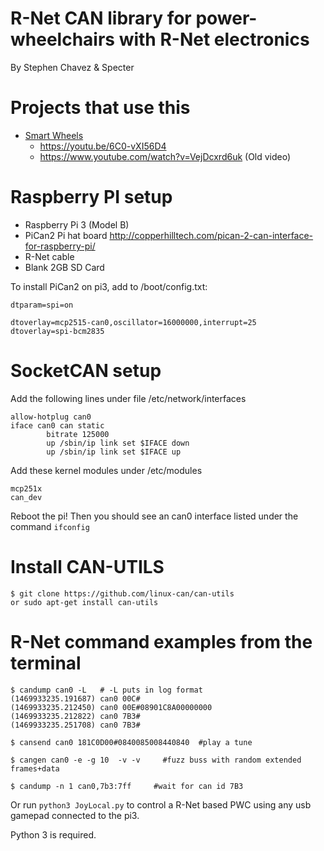 R-Net CAN library for power-wheelchairs with R-Net electronics
================================================

By Stephen Chavez & Specter

Projects that use this
======================
- [Smart Wheels](https://github.com/ysshah/SmartWheels)
   - https://youtu.be/6C0-vXI56D4
   - https://www.youtube.com/watch?v=VejDcxrd6uk (Old video)

Raspberry PI setup
=====================

- Raspberry Pi 3 (Model B)
- PiCan2 Pi hat board http://copperhilltech.com/pican-2-can-interface-for-raspberry-pi/
- R-Net cable
- Blank 2GB SD Card

To install PiCan2 on pi3, add to /boot/config.txt:
```
dtparam=spi=on 

dtoverlay=mcp2515-can0,oscillator=16000000,interrupt=25         
dtoverlay=spi-bcm2835
```

SocketCAN setup
================================== 

Add the following lines under file /etc/network/interfaces
```
allow-hotplug can0
iface can0 can static
        bitrate 125000
        up /sbin/ip link set $IFACE down
        up /sbin/ip link set $IFACE up
```
Add these kernel modules under /etc/modules
```
mcp251x
can_dev
```
Reboot the pi! Then you should see an can0 interface listed under the command `ifconfig`

Install CAN-UTILS
=================================
```
$ git clone https://github.com/linux-can/can-utils
or sudo apt-get install can-utils
```
R-Net command examples from the terminal
=========================================
```
$ candump can0 -L   # -L puts in log format
(1469933235.191687) can0 00C#
(1469933235.212450) can0 00E#08901C8A00000000
(1469933235.212822) can0 7B3#
(1469933235.251708) can0 7B3#

$ cansend can0 181C0D00#0840085008440840  #play a tune

$ cangen can0 -e -g 10  -v -v     #fuzz buss with random extended frames+data

$ candump -n 1 can0,7b3:7ff     #wait for can id 7B3
```

Or run `python3 JoyLocal.py` to control a R-Net based PWC using any usb gamepad connected to the pi3.

Python 3 is required.
